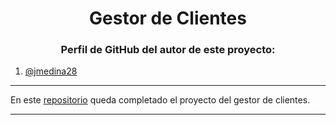 <h1 align="center">Gestor de Clientes</h1>

<h3 align="center">Perfil de GitHub del autor de este proyecto:</h3>

1. [@jmedina28](https://github.com/jmedina28)

---
En este [repositorio](https://github.com/jmedina28/GestorDeClientes) queda completado el proyecto del gestor de clientes.
***
